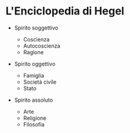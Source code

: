 # L'Enciclopedia di Hegel

  * Spirito soggettivo
    * Coscienza
    * Autocoscienza
    * Ragione


  * Spirito oggettivo
    * Famiglia
    * Società civile
    * Stato


  * Spirito assoluto
    * Arte
    * Religione
    * Filosofia
